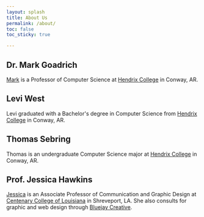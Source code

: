 ```yaml
---
layout: splash
title: About Us
permalink: /about/
toc: false
toc_sticky: true

---
```


## Dr. Mark Goadrich

[Mark](http://mark.goadrich.com) is a Professor of
Computer Science at [Hendrix College](http://hendrix.edu) in Conway, AR.

## Levi West

Levi graduated with a Bachelor's degree in Computer Science from
[Hendrix College](http://hendrix.edu) in Conway, AR.

## Thomas Sebring

Thomas is an undergraduate Computer Science major at
[Hendrix College](http://hendrix.edu) in Conway, AR.


## Prof. Jessica Hawkins

[Jessica](https://www.centenary.edu/academics/departments-schools/communication/faculty/)
is an Associate Professor of Communication and Graphic Design at
[Centenary College of Louisiana](http://centenary.edu)
in Shreveport, LA. She also consults for graphic and
web design through [Bluejay Creative](http://bluejaycreative.com/).

